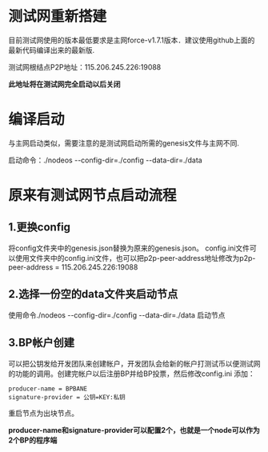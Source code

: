 # 测试网重新搭建

目前测试网使用的版本最低要求是主网force-v1.7.1版本．建议使用github上面的最新代码编译出来的最新版.

测试网根结点P2P地址：115.206.245.226:19088

**此地址将在测试网完全启动以后关闭**

# 编译启动
与主网启动类似，需要注意的是测试网启动所需的genesis文件与主网不同.

启动命令：./nodeos --config-dir=./config --data-dir=./data

# 原来有测试网节点启动流程

## 1.更换config

将config文件夹中的genesis.json替换为原来的genesis.json。
config.ini文件可以使用文件夹中的config.ini文件，也可以把p2p-peer-address地址修改为p2p-peer-address = 115.206.245.226:19088

## 2.选择一份空的data文件夹启动节点

使用命令./nodeos --config-dir=./config --data-dir=./data 启动节点

## 3.BP帐户创建

可以把公钥发给开发团队来创建帐户，开发团队会给新的帐户打测试币以便测试网的功能的调用。创建完帐户以后注册BP并给BP投票，然后修改config.ini
添加：
```config.ini从
producer-name = BPBANE
signature-provider = 公钥=KEY:私钥
```
重启节点为出块节点。

**producer-name和signature-provider可以配置2个，也就是一个node可以作为2个BP的程序端**
